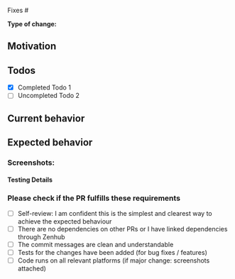 Fixes # <!--- Add issue here. Remove if N/A -->

<!-- Either add the type here or use a label and remove this part -->
**Type of change:** <!-- e.g. Bug fix, feature, docs update, ... -->

## Motivation
<!--- Explain briefly why this PR is needed / what problem it fixes -->

## Todos
<!--- List completed and outstanding Todos here. Remove if N/A -->
* [x] Completed Todo 1
* [ ] Uncompleted Todo 2

## Current behavior
<!--- Please describe the current behavior to be changed here: -->

## Expected behavior
<!--- Please describe the expected behavior with this PR here: -->

### Screenshots:
<!--- Add screenshots of the change here. Remove if N/A --->

#### Testing Details
<!--- Please describe how you tested your changes. Remove if N/A -->

### Please check if the PR fulfills these requirements
<!--- Go over all the following points, and put an `x` in all the boxes that apply. -->
<!--- If you're unsure about any of these, don't hesitate to ask. We're here to help! -->

* [ ] Self-review: I am confident this is the simplest and clearest way to achieve the expected behaviour
* [ ] There are no dependencies on other PRs or I have linked dependencies through Zenhub
* [ ] The commit messages are clean and understandable
* [ ] Tests for the changes have been added (for bug fixes / features)
* [ ] Code runs on all relevant platforms (if major change: screenshots attached)

